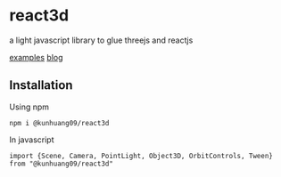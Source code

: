# react3d

a light javascript library to glue threejs and reactjs

[examples](https://github.com/hku/react3d-examples.git) 
[blog](https://hku.github.io/articles/react3d/)

## Installation

Using npm

```
npm i @kunhuang09/react3d
```

In javascript

```
import {Scene, Camera, PointLight, Object3D, OrbitControls, Tween} from "@kunhuang09/react3d"
```

